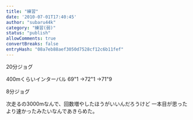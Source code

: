 ```yaml
---
title: "練習"
date: '2010-07-01T17:40:45'
author: "subaru44k"
category: "練習(弱)"
status: "publish"
allowComments: true
convertBreaks: false
entryHash: "08a7eb88aef3050d7528cf12c6b11fef"
---
```

20分ジョグ

400mくらいインターバル
69"1
→72"1
→71"9

8分ジョグ


次走るの3000mなんで、回数増やしたほうがいいんだろうけど
一本目が思ったより速かったみたいなんであきらめた。
